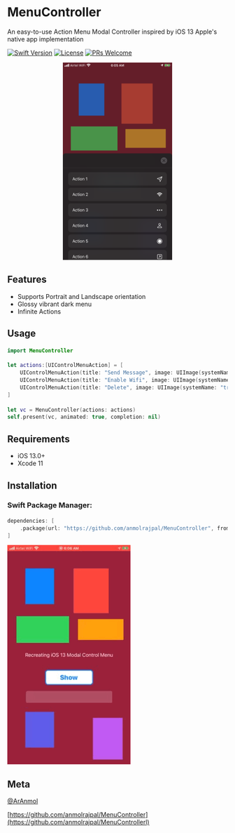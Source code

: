 # MenuController
An easy-to-use Action Menu Modal Controller inspired by iOS 13 Apple's native app implementation


[![Swift Version][swift-image]][swift-url]
[![License][license-image]][license-url]
[![PRs Welcome](https://img.shields.io/badge/PRs-welcome-brightgreen.svg?style=flat-square)](http://makeapullrequest.com)


<p align="center">
<img src="Public/menu.PNG", width=250, height=450>
</p>


## Features

* Supports Portrait and Landscape orientation
* Glossy vibrant dark menu 
* Infinite Actions


## Usage

```swift
import MenuController

let actions:[UIControlMenuAction] = [
    UIControlMenuAction(title: "Send Message", image: UIImage(systemName: "paperplane")!, handler: { _ in print("Sending Message") }),
    UIControlMenuAction(title: "Enable Wifi", image: UIImage(systemName: "wifi")!, handler: { _ in print("Wifi ON") }),
    UIControlMenuAction(title: "Delete", image: UIImage(systemName: "trash.fill")!, handler: { _ in print("Deleted ✅") })
]

let vc = MenuController(actions: actions)
self.present(vc, animated: true, completion: nil)
```

## Requirements

- iOS 13.0+
- Xcode 11

## Installation

### Swift Package Manager:

```swift
dependencies: [
    .package(url: "https://github.com/anmolrajpal/MenuController", from: "1.0.0")
]
```

![Menu Controller Demo](Public/flow.GIF)


## Meta

[@ArAnmol](https://twitter.com/ArAnmol)

[https://github.com/anmolrajpal/MenuController](https://github.com/anmolrajpal/MenuControllerl)

[swift-image]:https://img.shields.io/badge/swift-5.0-orange.svg
[swift-url]: https://swift.org/
[license-image]: https://img.shields.io/badge/License-MIT-blue.svg
[license-url]: LICENSE.txt
